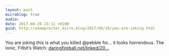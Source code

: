```yaml
---
layout: post
microblog: true
audio: 
date: 2017-08-28 23:11 +0100
guid: http://adamprocter.micro.blog/2017/08/28/you-are-joking.html
---
```

You are joking this is what you killed @pebble for... it looks horrendous. The Ionic, Fitbit’s Watch: [daringfireball.net/linked/20...](https://daringfireball.net/linked/2017/08/28/ionic)

